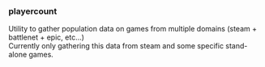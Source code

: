 ### playercount
Utility to gather population data on games from multiple domains (steam + battlenet + epic, etc...)  
Currently only gathering this data from steam and some specific stand-alone games.  